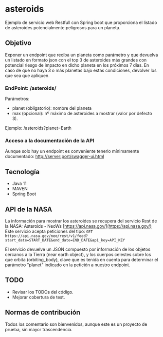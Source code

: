 # asteroids
Ejemplo de servicio web Restfull con Spring boot que proporciona el listado de asteroides potencialmente peligrosos para un planeta.

## Objetivo
Exponer un endpoint que reciba un planeta como parámetro y que devuelva un listado en formato json con el top 3 de asteroides más grandes con potencial riesgo de impacto en dicho planeta en los próximos 7 días. En caso de que no haya 3 o más planetas bajo estas condiciones, devolver los que sea que apliquen.

### EndPoint: /asteroids/
Parámetros:
- planet (obligatorio): nombre del planeta
- max (opcional): nº máximo de asteroides a mostrar (valor por defecto 3).

Ejemplo: /asteroids?planet=Earth

### Acceso a la documentación de la API
Aunque solo hay un endpoint es conveniente tenerlo mínimamente documentado:
[http://server:port/swagger-ui.html](http://server:port/swagger-ui.html)

## Tecnología
* Java 11
* MAVEN
* Spring Boot

## API de la NASA
La información para mostrar los asteroides se recupera del servicio Rest de la NASA: Asteroids - NeoWs
[https://api.nasa.gov/](https://api.nasa.gov/)
Este servicio acepta peticiones del tipo:
```GET https://api.nasa.gov/neo/rest/v1/feed?start_date=START_DATE&end_date=END_DATE&api_key=API_KEY```

El servicio devuelve un JSON compuesto por información de los objetos cercanos a la Tierra (near earth object), y los cuerpos celestes sobre los que orbita (orbiting_body), clave que es tenida en cuenta para determinar el parámetro "planet" indicado en la petición a nuestro endpoint.

## TODO
- Revisar los TODOs del código.
- Mejorar cobertura de test.

## Normas de contribución
Todos los comentario son bienvenidos, aunque este es un proyecto de prueba, sin mayor trascendencia.